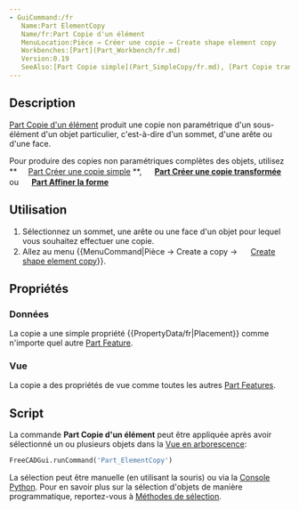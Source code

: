 ```yaml
---
- GuiCommand:/fr
   Name:Part ElementCopy
   Name/fr:Part Copie d'un élément
   MenuLocation:Pièce → Créer une copie → Create shape element copy
   Workbenches:[Part](Part_Workbench/fr.md)
   Version:0.19
   SeeAlso:[Part Copie simple](Part_SimpleCopy/fr.md), [Part Copie transformée](Part_TransformedCopy/fr.md), [Part Affiner la forme](Part_RefineShape/fr.md)
---
```


## Description

[Part Copie d\'un élément](Part_ElementCopy/fr.md) produit une copie non paramétrique d\'un sous-élément d\'un objet particulier, c\'est-à-dire d\'un sommet, d\'une arête ou d\'une face.

Pour produire des copies non paramétriques complètes des objets, utilisez **<img src="images/Part_SimpleCopy.svg" width=16px> [Part Créer une copie simple](Part_SimpleCopy/fr.md)
**, **<img src="images/Part_TransformedCopy.svg" width=16px> [Part Créer une copie transformée](Part_TransformedCopy/fr.md)** ou **<img src="images/Part_RefineShape.svg" width=16px> [Part Affiner la forme](Part_RefineShape/fr.md)**

## Utilisation

1.  Sélectionnez un sommet, une arête ou une face d\'un objet pour lequel vous souhaitez effectuer une copie.
2.  Allez au menu {{MenuCommand|Pièce → Create a copy → <img src=images/Part_ElementCopy.svg style="width:16px"> [Create shape element copy](Part_ElementCopy/fr.md)}}.

## Propriétés

### Données

La copie a une simple propriété {{PropertyData/fr|Placement}} comme n\'importe quel autre [Part Feature](Part_Feature/fr.md).

### Vue

La copie a des propriétés de vue comme toutes les autres [Part Features](Part_Feature/fr.md).

## Script

La commande **Part Copie d\'un élément** peut être appliquée après avoir sélectionné un ou plusieurs objets dans la [Vue en arborescence](Tree_view/fr.md):


```python
FreeCADGui.runCommand('Part_ElementCopy')
```

La sélection peut être manuelle (en utilisant la souris) ou via la [Console Python](Python_console/fr.md).
Pour en savoir plus sur la sélection d\'objets de manière programmatique, reportez-vous à [Méthodes de sélection](Selection_methods/fr.md).





 

